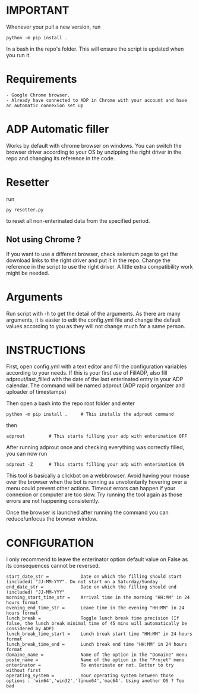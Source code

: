 # IMPORTANT

Whenever your pull a new version, run

    python -m pip install .

In a bash in the repo's folder. This will ensure the script is updated when you run it.

# Requirements

    - Google Chrome browser.
    - Already have connected to ADP in Chrome with your account and have an automatic connexion set up

# ADP Automatic filler
Works by default with chrome browser on windows. You can switch the browser driver according to your OS 
by unzipping the right driver in the repo and changing its reference in the code. 

# Resetter

run 

    py resetter.py
to reset all non-enterinated data from the specified period.

## Not using Chrome ?

If you want to use a different browser, check selenium page to get the download links to the right driver
and put it in the repo. Change the reference in the script to use the right driver. A little extra compatibility work might be needed.

# Arguments

Run script with -h to get the detail of the arguments. As there are many arguments, it is easier to edit the config.yml file
and change the default values according to you as they will not change much for a same person.

# INSTRUCTIONS

First, open config.yml with a text editor and fill the configuration variables according to your needs.
If this is your first use of FillADP, also fill adprout/last_filled with the date of the last enterinated entry in your ADP calendar.
The command will be named adprout (ADP rapid organizer and uploader of timestamps)

Then open a bash into the repo root folder and enter
 
    python -m pip install .     # This installs the adprout command
then

    adprout         # This starts filling your adp with enterination OFF
    
After running adprout once and checking everything was correctly filled, you can now run

    adprout -Z      # This starts filling your adp with enterination ON

This tool is basically a clickbot on a webbrowser. Avoid having your mouse over the browser when the bot is running
as unvolontarily hovering over a menu could prevent other actions. Timeout errors can happen if your connexion
or computer are too slow. Try running the tool again as those errors are not happening consistently.

Once the browser is launched after running the command you can reduce/unfocus the browser window.

# CONFIGURATION

I only recommend to leave the enterinator option default value on False as its consequences cannot be reversed.

    start_date_str =            Date on which the filling should start (included) "JJ-MM-YYY". Do not start on a Saturday/Sunday
    end_date_str =              Date on which the filling should end (included) "JJ-MM-YYY"
    morning_start_time_str =    Arrival time in the morning "HH:MM" in 24 hours format
    evening_end_time_str =      Leave time in the evening "HH:MM" in 24 hours format
    lunch_break =               Toggle lunch break time precision (If false, the lunch break minimal time of 45 mins will automatically be considered by ADP)
    lunch_break_time_start =    Lunch break start time "HH:MM" in 24 hours format
    lunch_break_time_end =      Lunch break end time "HH:MM" in 24 hours format
    domaine_name =              Name of the option in the "Domaine" menu
    poste_name =                Name of the option in the "Projet" menu
    enterinator =               To enterinate or not. Better to try without first
    operating_system =          Your operating system between those options : 'win64','win32','linux64','mac64'. Using another OS ? Too bad
